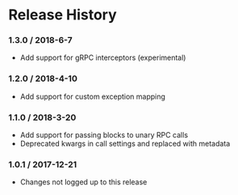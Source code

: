 # Release History

### 1.3.0 / 2018-6-7

* Add support for gRPC interceptors (experimental)

### 1.2.0 / 2018-4-10

* Add support for custom exception mapping

### 1.1.0 / 2018-3-20

* Add support for passing blocks to unary RPC calls
* Deprecated kwargs in call settings and replaced with metadata

### 1.0.1 / 2017-12-21

* Changes not logged up to this release
